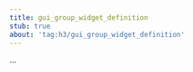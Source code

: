 ```yaml
---
title: gui_group_widget_definition
stub: true
about: 'tag:h3/gui_group_widget_definition'
---
```

...
